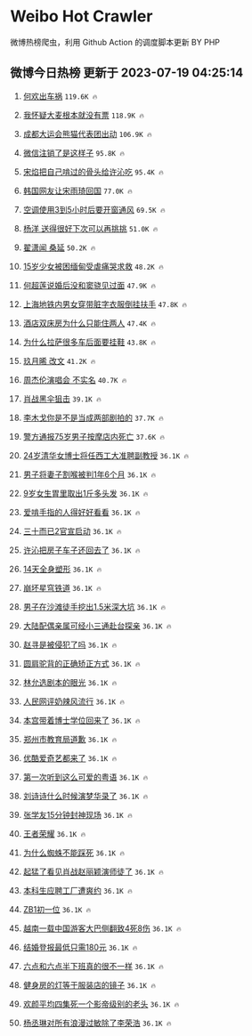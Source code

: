 # Weibo Hot Crawler 



微博热榜爬虫，利用 Github Action 的调度脚本更新 BY PHP 


## 微博今日热榜 更新于 2023-07-19 04:25:14 
1. [何欢出车祸](https://s.weibo.com/weibo?q=%23%E4%BD%95%E6%AC%A2%E5%87%BA%E8%BD%A6%E7%A5%B8%23&t=31&band_rank=1&Refer=top) `119.6K 🔥` 

1. [我怀疑大麦根本就没有票](https://s.weibo.com/weibo?q=%23%E6%88%91%E6%80%80%E7%96%91%E5%A4%A7%E9%BA%A6%E6%A0%B9%E6%9C%AC%E5%B0%B1%E6%B2%A1%E6%9C%89%E7%A5%A8%23&t=31&band_rank=2&Refer=top) `118.9K 🔥` 

1. [成都大运会熊猫代表团出动](https://s.weibo.com/weibo?q=%23%E6%88%90%E9%83%BD%E5%A4%A7%E8%BF%90%E4%BC%9A%E7%86%8A%E7%8C%AB%E4%BB%A3%E8%A1%A8%E5%9B%A2%E5%87%BA%E5%8A%A8%23&t=31&band_rank=3&Refer=top) `106.9K 🔥` 

1. [微信注销了是这样子](https://s.weibo.com/weibo?q=%23%E5%BE%AE%E4%BF%A1%E6%B3%A8%E9%94%80%E4%BA%86%E6%98%AF%E8%BF%99%E6%A0%B7%E5%AD%90%23&t=31&band_rank=4&Refer=top) `95.8K 🔥` 

1. [宋焰把自己啃过的骨头给许沁吃](https://s.weibo.com/weibo?q=%23%E5%AE%8B%E7%84%B0%E6%8A%8A%E8%87%AA%E5%B7%B1%E5%95%83%E8%BF%87%E7%9A%84%E9%AA%A8%E5%A4%B4%E7%BB%99%E8%AE%B8%E6%B2%81%E5%90%83%23&t=31&band_rank=5&Refer=top) `95.4K 🔥` 

1. [韩国网友让宋雨琦回国](https://s.weibo.com/weibo?q=%23%E9%9F%A9%E5%9B%BD%E7%BD%91%E5%8F%8B%E8%AE%A9%E5%AE%8B%E9%9B%A8%E7%90%A6%E5%9B%9E%E5%9B%BD%23&t=31&band_rank=6&Refer=top) `77.0K 🔥` 

1. [空调使用3到5小时后要开窗通风](https://s.weibo.com/weibo?q=%23%E7%A9%BA%E8%B0%83%E4%BD%BF%E7%94%A83%E5%88%B05%E5%B0%8F%E6%97%B6%E5%90%8E%E8%A6%81%E5%BC%80%E7%AA%97%E9%80%9A%E9%A3%8E%23&t=31&band_rank=7&Refer=top) `69.5K 🔥` 

1. [杨洋 送得很好下次可以再挑挑](https://s.weibo.com/weibo?q=%E6%9D%A8%E6%B4%8B%20%E9%80%81%E5%BE%97%E5%BE%88%E5%A5%BD%E4%B8%8B%E6%AC%A1%E5%8F%AF%E4%BB%A5%E5%86%8D%E6%8C%91%E6%8C%91&t=31&band_rank=8&Refer=top) `51.0K 🔥` 

1. [翟潇闻 桑延](https://s.weibo.com/weibo?q=%E7%BF%9F%E6%BD%87%E9%97%BB%20%E6%A1%91%E5%BB%B6&t=31&band_rank=9&Refer=top) `50.2K 🔥` 

1. [15岁少女被困缅甸受虐痛哭求救](https://s.weibo.com/weibo?q=%2315%E5%B2%81%E5%B0%91%E5%A5%B3%E8%A2%AB%E5%9B%B0%E7%BC%85%E7%94%B8%E5%8F%97%E8%99%90%E7%97%9B%E5%93%AD%E6%B1%82%E6%95%91%23&t=31&band_rank=10&Refer=top) `48.2K 🔥` 

1. [何超莲说婚后没和窦骁见过面](https://s.weibo.com/weibo?q=%23%E4%BD%95%E8%B6%85%E8%8E%B2%E8%AF%B4%E5%A9%9A%E5%90%8E%E6%B2%A1%E5%92%8C%E7%AA%A6%E9%AA%81%E8%A7%81%E8%BF%87%E9%9D%A2%23&t=31&band_rank=11&Refer=top) `47.9K 🔥` 

1. [上海地铁内男女穿带脏字衣服倒挂扶手](https://s.weibo.com/weibo?q=%23%E4%B8%8A%E6%B5%B7%E5%9C%B0%E9%93%81%E5%86%85%E7%94%B7%E5%A5%B3%E7%A9%BF%E5%B8%A6%E8%84%8F%E5%AD%97%E8%A1%A3%E6%9C%8D%E5%80%92%E6%8C%82%E6%89%B6%E6%89%8B%23&t=31&band_rank=12&Refer=top) `47.8K 🔥` 

1. [酒店双床房为什么只能住两人](https://s.weibo.com/weibo?q=%23%E9%85%92%E5%BA%97%E5%8F%8C%E5%BA%8A%E6%88%BF%E4%B8%BA%E4%BB%80%E4%B9%88%E5%8F%AA%E8%83%BD%E4%BD%8F%E4%B8%A4%E4%BA%BA%23&t=31&band_rank=13&Refer=top) `47.4K 🔥` 

1. [为什么拉萨很多车后面要挂鞋](https://s.weibo.com/weibo?q=%23%E4%B8%BA%E4%BB%80%E4%B9%88%E6%8B%89%E8%90%A8%E5%BE%88%E5%A4%9A%E8%BD%A6%E5%90%8E%E9%9D%A2%E8%A6%81%E6%8C%82%E9%9E%8B%23&t=31&band_rank=14&Refer=top) `43.8K 🔥` 

1. [玖月晞 改文](https://s.weibo.com/weibo?q=%E7%8E%96%E6%9C%88%E6%99%9E%20%E6%94%B9%E6%96%87&t=31&band_rank=15&Refer=top) `41.2K 🔥` 

1. [周杰伦演唱会 不实名](https://s.weibo.com/weibo?q=%E5%91%A8%E6%9D%B0%E4%BC%A6%E6%BC%94%E5%94%B1%E4%BC%9A%20%E4%B8%8D%E5%AE%9E%E5%90%8D&t=31&band_rank=16&Refer=top) `40.7K 🔥` 

1. [肖战黑伞狙击](https://s.weibo.com/weibo?q=%23%E8%82%96%E6%88%98%E9%BB%91%E4%BC%9E%E7%8B%99%E5%87%BB%23&t=31&band_rank=17&Refer=top) `39.1K 🔥` 

1. [李木戈你是不是当成两部剧拍的](https://s.weibo.com/weibo?q=%23%E6%9D%8E%E6%9C%A8%E6%88%88%E4%BD%A0%E6%98%AF%E4%B8%8D%E6%98%AF%E5%BD%93%E6%88%90%E4%B8%A4%E9%83%A8%E5%89%A7%E6%8B%8D%E7%9A%84%23&t=31&band_rank=18&Refer=top) `37.7K 🔥` 

1. [警方通报75岁男子按摩店内死亡](https://s.weibo.com/weibo?q=%23%E8%AD%A6%E6%96%B9%E9%80%9A%E6%8A%A575%E5%B2%81%E7%94%B7%E5%AD%90%E6%8C%89%E6%91%A9%E5%BA%97%E5%86%85%E6%AD%BB%E4%BA%A1%23&t=31&band_rank=19&Refer=top) `37.6K 🔥` 

1. [24岁清华女博士将任西工大准聘副教授](https://s.weibo.com/weibo?q=%2324%E5%B2%81%E6%B8%85%E5%8D%8E%E5%A5%B3%E5%8D%9A%E5%A3%AB%E5%B0%86%E4%BB%BB%E8%A5%BF%E5%B7%A5%E5%A4%A7%E5%87%86%E8%81%98%E5%89%AF%E6%95%99%E6%8E%88%23&t=31&band_rank=20&Refer=top) `36.1K 🔥` 

1. [男子将妻子割喉被判1年6个月](https://s.weibo.com/weibo?q=%23%E7%94%B7%E5%AD%90%E5%B0%86%E5%A6%BB%E5%AD%90%E5%89%B2%E5%96%89%E8%A2%AB%E5%88%A41%E5%B9%B46%E4%B8%AA%E6%9C%88%23&t=31&band_rank=21&Refer=top) `36.1K 🔥` 

1. [9岁女生胃里取出1斤多头发](https://s.weibo.com/weibo?q=%239%E5%B2%81%E5%A5%B3%E7%94%9F%E8%83%83%E9%87%8C%E5%8F%96%E5%87%BA1%E6%96%A4%E5%A4%9A%E5%A4%B4%E5%8F%91%23&t=31&band_rank=22&Refer=top) `36.1K 🔥` 

1. [爱啃手指的人得好好看看](https://s.weibo.com/weibo?q=%E7%88%B1%E5%95%83%E6%89%8B%E6%8C%87%E7%9A%84%E4%BA%BA%E5%BE%97%E5%A5%BD%E5%A5%BD%E7%9C%8B%E7%9C%8B&t=31&band_rank=23&Refer=top) `36.1K 🔥` 

1. [三十而已2官宣启动](https://s.weibo.com/weibo?q=%23%E4%B8%89%E5%8D%81%E8%80%8C%E5%B7%B22%E5%AE%98%E5%AE%A3%E5%90%AF%E5%8A%A8%23&t=31&band_rank=24&Refer=top) `36.1K 🔥` 

1. [许沁把房子车子还回去了](https://s.weibo.com/weibo?q=%23%E8%AE%B8%E6%B2%81%E6%8A%8A%E6%88%BF%E5%AD%90%E8%BD%A6%E5%AD%90%E8%BF%98%E5%9B%9E%E5%8E%BB%E4%BA%86%23&t=31&band_rank=25&Refer=top) `36.1K 🔥` 

1. [14天全身塑形](https://s.weibo.com/weibo?q=14%E5%A4%A9%E5%85%A8%E8%BA%AB%E5%A1%91%E5%BD%A2&t=31&band_rank=26&Refer=top) `36.1K 🔥` 

1. [崩坏星穹铁道](https://s.weibo.com/weibo?q=%23%E5%B4%A9%E5%9D%8F%E6%98%9F%E7%A9%B9%E9%93%81%E9%81%93%23&t=31&band_rank=27&Refer=top) `36.1K 🔥` 

1. [男子在沙滩徒手挖出1.5米深大坑](https://s.weibo.com/weibo?q=%23%E7%94%B7%E5%AD%90%E5%9C%A8%E6%B2%99%E6%BB%A9%E5%BE%92%E6%89%8B%E6%8C%96%E5%87%BA1.5%E7%B1%B3%E6%B7%B1%E5%A4%A7%E5%9D%91%23&t=31&band_rank=28&Refer=top) `36.1K 🔥` 

1. [大陆配偶亲属可经小三通赴台探亲](https://s.weibo.com/weibo?q=%23%E5%A4%A7%E9%99%86%E9%85%8D%E5%81%B6%E4%BA%B2%E5%B1%9E%E5%8F%AF%E7%BB%8F%E5%B0%8F%E4%B8%89%E9%80%9A%E8%B5%B4%E5%8F%B0%E6%8E%A2%E4%BA%B2%23&t=31&band_rank=29&Refer=top) `36.1K 🔥` 

1. [赵寻是被侵犯了吗](https://s.weibo.com/weibo?q=%23%E8%B5%B5%E5%AF%BB%E6%98%AF%E8%A2%AB%E4%BE%B5%E7%8A%AF%E4%BA%86%E5%90%97%23&t=31&band_rank=30&Refer=top) `36.1K 🔥` 

1. [圆肩驼背的正确矫正方式](https://s.weibo.com/weibo?q=%E5%9C%86%E8%82%A9%E9%A9%BC%E8%83%8C%E7%9A%84%E6%AD%A3%E7%A1%AE%E7%9F%AB%E6%AD%A3%E6%96%B9%E5%BC%8F&t=31&band_rank=31&Refer=top) `36.1K 🔥` 

1. [林允选剧本的眼光](https://s.weibo.com/weibo?q=%23%E6%9E%97%E5%85%81%E9%80%89%E5%89%A7%E6%9C%AC%E7%9A%84%E7%9C%BC%E5%85%89%23&t=31&band_rank=32&Refer=top) `36.1K 🔥` 

1. [人民网评奶辣风流行](https://s.weibo.com/weibo?q=%23%E4%BA%BA%E6%B0%91%E7%BD%91%E8%AF%84%E5%A5%B6%E8%BE%A3%E9%A3%8E%E6%B5%81%E8%A1%8C%23&t=31&band_rank=33&Refer=top) `36.1K 🔥` 

1. [本宫带着博士学位回来了](https://s.weibo.com/weibo?q=%23%E6%9C%AC%E5%AE%AB%E5%B8%A6%E7%9D%80%E5%8D%9A%E5%A3%AB%E5%AD%A6%E4%BD%8D%E5%9B%9E%E6%9D%A5%E4%BA%86%23&t=31&band_rank=34&Refer=top) `36.1K 🔥` 

1. [郑州市教育局道歉](https://s.weibo.com/weibo?q=%23%E9%83%91%E5%B7%9E%E5%B8%82%E6%95%99%E8%82%B2%E5%B1%80%E9%81%93%E6%AD%89%23&t=31&band_rank=35&Refer=top) `36.1K 🔥` 

1. [优酷爱奇艺都来了](https://s.weibo.com/weibo?q=%23%E4%BC%98%E9%85%B7%E7%88%B1%E5%A5%87%E8%89%BA%E9%83%BD%E6%9D%A5%E4%BA%86%23&t=31&band_rank=36&Refer=top) `36.1K 🔥` 

1. [第一次听到这么可爱的粤语](https://s.weibo.com/weibo?q=%E7%AC%AC%E4%B8%80%E6%AC%A1%E5%90%AC%E5%88%B0%E8%BF%99%E4%B9%88%E5%8F%AF%E7%88%B1%E7%9A%84%E7%B2%A4%E8%AF%AD&t=31&band_rank=37&Refer=top) `36.1K 🔥` 

1. [刘诗诗什么时候演梦华录了](https://s.weibo.com/weibo?q=%23%E5%88%98%E8%AF%97%E8%AF%97%E4%BB%80%E4%B9%88%E6%97%B6%E5%80%99%E6%BC%94%E6%A2%A6%E5%8D%8E%E5%BD%95%E4%BA%86%23&t=31&band_rank=38&Refer=top) `36.1K 🔥` 

1. [张学友15分钟封神现场](https://s.weibo.com/weibo?q=%E5%BC%A0%E5%AD%A6%E5%8F%8B15%E5%88%86%E9%92%9F%E5%B0%81%E7%A5%9E%E7%8E%B0%E5%9C%BA&t=31&band_rank=39&Refer=top) `36.1K 🔥` 

1. [王者荣耀](https://s.weibo.com/weibo?q=%E7%8E%8B%E8%80%85%E8%8D%A3%E8%80%80&t=31&band_rank=40&Refer=top) `36.1K 🔥` 

1. [为什么蜘蛛不能踩死](https://s.weibo.com/weibo?q=%23%E4%B8%BA%E4%BB%80%E4%B9%88%E8%9C%98%E8%9B%9B%E4%B8%8D%E8%83%BD%E8%B8%A9%E6%AD%BB%23&t=31&band_rank=41&Refer=top) `36.1K 🔥` 

1. [起猛了看见肖战赵丽颖演师徒了](https://s.weibo.com/weibo?q=%23%E8%B5%B7%E7%8C%9B%E4%BA%86%E7%9C%8B%E8%A7%81%E8%82%96%E6%88%98%E8%B5%B5%E4%B8%BD%E9%A2%96%E6%BC%94%E5%B8%88%E5%BE%92%E4%BA%86%23&t=31&band_rank=42&Refer=top) `36.1K 🔥` 

1. [本科生应聘工厂遭爽约](https://s.weibo.com/weibo?q=%23%E6%9C%AC%E7%A7%91%E7%94%9F%E5%BA%94%E8%81%98%E5%B7%A5%E5%8E%82%E9%81%AD%E7%88%BD%E7%BA%A6%23&t=31&band_rank=43&Refer=top) `36.1K 🔥` 

1. [ZB1初一位](https://s.weibo.com/weibo?q=%23ZB1%E5%88%9D%E4%B8%80%E4%BD%8D%23&t=31&band_rank=44&Refer=top) `36.1K 🔥` 

1. [越南一载中国游客大巴侧翻致4死8伤](https://s.weibo.com/weibo?q=%23%E8%B6%8A%E5%8D%97%E4%B8%80%E8%BD%BD%E4%B8%AD%E5%9B%BD%E6%B8%B8%E5%AE%A2%E5%A4%A7%E5%B7%B4%E4%BE%A7%E7%BF%BB%E8%87%B44%E6%AD%BB8%E4%BC%A4%23&t=31&band_rank=45&Refer=top) `36.1K 🔥` 

1. [结婚登报最低只需180元](https://s.weibo.com/weibo?q=%23%E7%BB%93%E5%A9%9A%E7%99%BB%E6%8A%A5%E6%9C%80%E4%BD%8E%E5%8F%AA%E9%9C%80180%E5%85%83%23&t=31&band_rank=46&Refer=top) `36.1K 🔥` 

1. [六点和六点半下班真的很不一样](https://s.weibo.com/weibo?q=%23%E5%85%AD%E7%82%B9%E5%92%8C%E5%85%AD%E7%82%B9%E5%8D%8A%E4%B8%8B%E7%8F%AD%E7%9C%9F%E7%9A%84%E5%BE%88%E4%B8%8D%E4%B8%80%E6%A0%B7%23&t=31&band_rank=47&Refer=top) `36.1K 🔥` 

1. [健身房的灯等于服装店的镜子](https://s.weibo.com/weibo?q=%E5%81%A5%E8%BA%AB%E6%88%BF%E7%9A%84%E7%81%AF%E7%AD%89%E4%BA%8E%E6%9C%8D%E8%A3%85%E5%BA%97%E7%9A%84%E9%95%9C%E5%AD%90&t=31&band_rank=48&Refer=top) `36.1K 🔥` 

1. [欢颜平均四集死一个影帝级别的老头](https://s.weibo.com/weibo?q=%E6%AC%A2%E9%A2%9C%E5%B9%B3%E5%9D%87%E5%9B%9B%E9%9B%86%E6%AD%BB%E4%B8%80%E4%B8%AA%E5%BD%B1%E5%B8%9D%E7%BA%A7%E5%88%AB%E7%9A%84%E8%80%81%E5%A4%B4&t=31&band_rank=49&Refer=top) `36.1K 🔥` 

1. [杨丞琳对所有浪漫过敏除了李荣浩](https://s.weibo.com/weibo?q=%23%E6%9D%A8%E4%B8%9E%E7%90%B3%E5%AF%B9%E6%89%80%E6%9C%89%E6%B5%AA%E6%BC%AB%E8%BF%87%E6%95%8F%E9%99%A4%E4%BA%86%E6%9D%8E%E8%8D%A3%E6%B5%A9%23&t=31&band_rank=50&Refer=top) `36.1K 🔥` 

